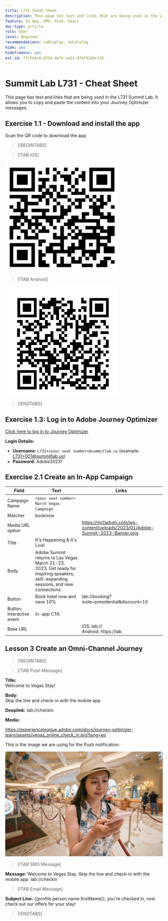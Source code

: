 ```yaml
---
title: L731 Cheat Sheet
description: This page has text and links that are being used in the L731 Summit Lab.
feature: In App, SMS, Push, Email
doc-type: article
role: User
level: Beginner
recommendations: noDisplay, noCatalog
hide: yes
hidefromtoc: yes
exl-id: ffc5e8c8-8729-4e7e-aa51-d74f91b0cf29
---
```

# Summit Lab L731 - Cheat Sheet

This page has text and links that are being used in the L731 Summit Lab. It allows you to copy and paste the content into your Journey Optimizer messages.

## Exercise 1.1 - Download and install the app

Scan the QR code to download the app

>[!BEGINTABS]

>[!TAB iOS]

![QR code for iOS](/help/assets/lab731-ios-qr-code.png)

>[!TAB Android]

![QR code for Android](/help/assets/lab731-android-qr-code.png)

>[!ENDTABS]

## Exercise 1.3: Log in to Adobe Journey Optimizer

[Click here to log in to Journey Optimizer](https://experience.adobe.com/#/@techmarketingdemos/sname:summit-2023-ajo-lab/journey-optimizer/home)

**Login Details:**

* **Username:** `L731+<your seat number>@summitlab.us` (example: L731+001@summitlab.us)
* **Password:** Adobe2023!


## Exercise 2.1 Create an In-App Campaign

|Field|Text|Links|
|----|----|----|
|Campaign Name| `<your seat number> March Vegas Campaign`||
|Matcher|booknow||
|Media URL option|| https://mcfadyen.com/wp-content/uploads/2023/01/Adobe-Summit-2023-Banner.png| 
|Title|It's Happening & It's Live!||
|Body|Adobe Summit returns to Las Vegas March 21-23, 2023. Get ready for inspiring speakers, skill-expanding sessions, and new connections.||
|Button|Book hotel now and save 10% |lab://booking?suite=presidential&discount=10|
|Button: Interactive event|In-app CTA||
|Base URL||iOS: lab:// <br>Android: https://lab|


## Lesson 3 Create an Omni-Channel Journey

>[!BEGINTABS]

>[!TAB Push Message]

**Title:**  
Welcome to Vegas Stay!

**Body:**   
Skip the line and check-in with the mobile app

**Deeplink:** lab://checkin

**Media:**

https://experienceleague.adobe.com/docs/journey-optimizer-learn/assets/vegas_online_check_in.jpg?lang=en


This is the image we are using for the Push notification:

![Online Check In](/help/assets/vegas_online_check_in.jpg)

>[!TAB SMS Message]

**Message:**
Welcome to Vegas Stay. Skip the line and check-in with the mobile app: lab://checkin

>[!TAB Email Message]

**Subject Line:**
{{profile.person.name.firstName}}, you're checked in, now check out our offers for your stay!

>[!ENDTABS]